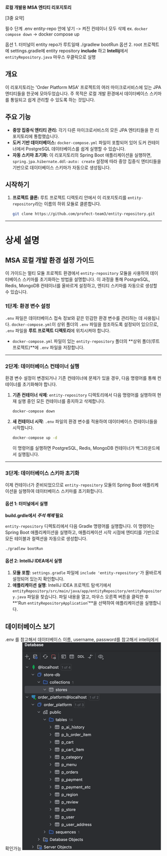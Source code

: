 **로컬 개발용 MSA 엔티티 리포지토리**

[3줄 요약]

필수 단계
.env entity-repo 안에 넣기
-> 켜진 컨테이너 모두 삭제 ex. `docker compose down`
-> docker compose up

옵션 1. 터미널이 entity repo가 루트일때 ./gradlew bootRun
옵션 2. root 프로젝트에 settings.gradle에 entity repository **include** 하고 **Intellij**에서 `entityRepository.java` 마우스 우클릭으로 실행

## 개요

이 리포지토리는 'Order Platform MSA' 프로젝트의 여러 마이크로서비스에 있는 JPA 엔티티들을 한곳에 모아두었습니다. 주 목적은 로컬 개발 환경에서 데이터베이스 스키마를 통일되고 쉽게 관리할 수 있도록 하는 것입니다.

## 주요 기능

* **중앙 집중식 엔티티 관리:** 각기 다른 마이크로서비스의 모든 JPA 엔티티들을 한 리포지토리에 통합했습니다.
* **도커 기반 데이터베이스:** `docker-compose.yml` 파일이 포함되어 있어 도커 컨테이너에서 PostgreSQL 데이터베이스를 쉽게 실행할 수 있습니다.
* **자동 스키마 초기화:** 이 리포지토리의 Spring Boot 애플리케이션을 실행하면, `spring.jpa.hibernate.ddl-auto: create` 설정에 따라 중앙 집중식 엔티티들을 기반으로 데이터베이스 스키마가 자동으로 생성됩니다.

## 시작하기

1.  **프로젝트 클론:**
    루트 프로젝트 디렉토리 안에서 이 리포지토리를 `entity-repository`라는 이름의 하위 모듈로 클론합니다.

    ```bash
    git clone https://github.com/profect-team3/entity-repository.git
    ```


---

# 상세 설명

## MSA 로컬 개발 환경 설정 가이드

이 가이드는 멀티 모듈 프로젝트 환경에서 `entity-repository` 모듈을 사용하여 데이터베이스 스키마를 초기화하는 방법을 설명합니다. 이 과정을 통해 PostgreSQL, Redis, MongoDB 컨테이너를 올바르게 설정하고, 엔티티 스키마를 자동으로 생성할 수 있습니다.

### **1단계: 환경 변수 설정**

`.env` 파일은 데이터베이스 접속 정보와 같은 민감한 환경 변수를 관리하는 데 사용됩니다. `docker-compose.yml`이 상위 폴더의 `.env` 파일을 참조하도록 설정되어 있으므로, `.env` 파일을 **루트 프로젝트 디렉토리**에 위치시켜야 합니다.

- `docker-compose.yml` 파일이 있는 `entity-repository` 폴더의 \*\*상위 폴더(루트 프로젝트)\*\*에 `.env` 파일을 저장합니다.

-----

### **2단계: 데이터베이스 컨테이너 실행**

환경 변수 설정이 변경되거나 기존 컨테이너에 문제가 있을 경우, 다음 명령어를 통해 컨테이너를 초기화해야 합니다.

1.  **기존 컨테이너 삭제**: `entity-repository` 디렉토리에서 다음 명령어를 실행하여 현재 실행 중인 모든 컨테이너를 중지하고 삭제합니다.
    ```bash
    docker-compose down
    ```
2.  **새 컨테이너 시작**: `.env` 파일의 환경 변수를 적용하여 데이터베이스 컨테이너들을 시작합니다.
    ```bash
    docker-compose up -d
    ```
    이 명령어를 실행하면 PostgreSQL, Redis, MongoDB 컨테이너가 백그라운드에서 실행됩니다.

-----

### **3단계: 데이터베이스 스키마 초기화**

이제 컨테이너가 준비되었으므로 `entity-repository` 모듈의 Spring Boot 애플리케이션을 실행하여 데이터베이스 스키마를 초기화합니다.

#### **옵션 1: 터미널에서 실행**

**build.grdle에서 *주석 해제*  필요**

`entity-repository` 디렉토리에서 다음 Gradle 명령어를 실행합니다. 이 명령어는 Spring Boot 애플리케이션을 실행하고, 애플리케이션 시작 시점에 엔티티를 기반으로 모든 테이블과 컬렉션을 자동으로 생성합니다.

```bash
./gradlew bootRun
```

#### **옵션 2: IntelliJ IDEA에서 실행**

1.  **모듈 포함**: `settings.gradle` 파일에 `include 'entity-repository'`가 올바르게 설정되어 있는지 확인합니다.
2.  **애플리케이션 실행**: IntelliJ IDEA 프로젝트 탐색기에서 `entityRepository/src/main/java/app/entityRepository/entityRepository.java` 파일을 찾습니다. 파일 내용을 열고, 마우스 오른쪽 버튼을 클릭한 후 \*\*'Run `entityRepositoryApplication`'\*\*을 선택하여 애플리케이션을 실행합니다.

## 데이터베이스 보기
.env 를 참고해서 데이터베이스 이름, username, password를 참고해서 intellij에서 확인가능
![img.png](img/img.png)